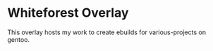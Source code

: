 # Whiteforest Overlay

This overlay hosts my work to create ebuilds for various-projects on gentoo.
